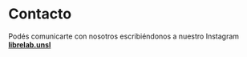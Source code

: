 # Contacto

Podés comunicarte con nosotros escribiéndonos a nuestro Instagram  <a href="https://instagram.com/librelab.unsl"><b>librelab.unsl</b></a>
